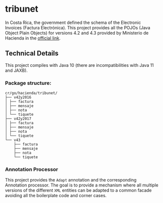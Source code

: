 # tribunet

In Costa Rica, the government defined the schema of the Electronic Invoices (Factura Electrónica). This project provides all the POJOs (Java Object Plain Objects) for versions 4.2 and 4.3 provided by Ministerio de Hacienda in the 
[official link](https://www.hacienda.go.cr/ATV/ComprobanteElectronico/frmAnexosyEstructuras.aspx).

## Technical Details

This project compiles with Java 10 (there are incompatibilities with Java 11 and JAXB).

### Package structure:

```
cr/go/hacienda/tribunet/
├── v42y2016
│ ├── factura
│ ├── mensaje
│ ├── nota
│ └── tiquete
├── v42y2017
│ ├── factura
│ ├── mensaje
│ ├── nota
│ └── tiquete
└── v43
    ├── factura
    ├── mensaje
    ├── nota
    └── tiquete
```

### Annotation Processor

This project provides the `Adapt` annotation and the corresponding Annotation processor. The goal is to provide a mechanism where all multiple versions of the different `XML` entities can be adapted to a common facade avoiding all the boilerplate code and corner cases.